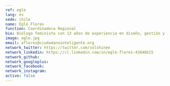 ```yaml
---
ref: egle
lang: es
sede: chile
name: Eglé Flores
function: Coordinadora Regional
bio: Bióloga feminista con 13 años de experiencia en diseño, gestión y evaluación de procesos de incidencia e impacto colectivo. Escribe, cultiva plantas y cuestiona sus colonialismos.
image: egle.jpg
email: eflores@ciudadanointeligente.org
network_twitter: https://twitter.com/solshinee
network_linkedin: https://cl.linkedin.com/in/eglé-flores-43846b15
network_github:
network_googleplus:
network_facebook:
network_instagram:
active: false
---
```

